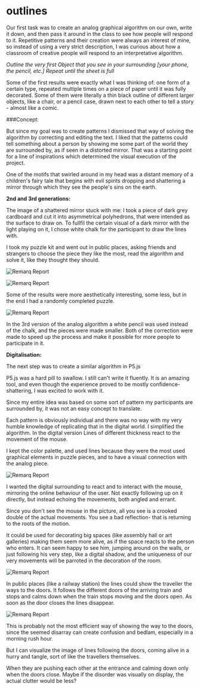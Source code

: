 # outlines


Our first task was to create an analog graphical algorithm on our own, write it down, and then pass it around in the class to see how people will respond to it. Repetitive patterns and their creation were always an interest of mine, so instead of using a very strict description, I was curious about how a classroom of creative people will respond to an interpretative algorithm.

*Outline the very first Object that you see in your surrounding [your phone, the pencil, etc.] Repeat until the sheet is full*


Some of the first results were exactly what I was thinking of: one form of a certain type, repeated multiple times on a piece of paper until it was fully decorated. Some of them were literally a thin black outline of different larger objects, like a chair, or a pencil case, drawn next to each other to tell a story - almost like a comic.







###Concept:

But since my goal was to create patterns I dismissed that way of solving the algorithm by correcting and editing the text. I liked that the patterns could tell something about a person by showing me some part of the world they are surrounded by, as if seen in a distorted mirror. That was a starting point for a line of inspirations which determined the visual execution of the project.

One of the motifs that swirled around in my head was a distant memory of a children's fairy tale that begins with evil spirits dropping and shattering a mirror through which they see the people's sins on the earth.

**2nd and 3rd generations:**

The image of a shattered mirror stuck with me: I took a piece of dark grey cardboard and cut it into asymmetrical polyhedrons, that were intended as the surface to draw on. To fullfil the certain visual of a dark mirror with the light playing on it, I chose white chalk for the participant to draw the lines with.

I took my puzzle kit and went out in public places, asking friends and strangers to choose the piece they like the most, read the algorithm and solve it, like they thought they should.

![Remarq Report](https://github.com/Ninotschka/outlines/blob/master/text2.png)


![Remarq Report](https://github.com/Ninotschka/outlines/blob/master/puzzle-gen2.1.png)

Some of the results were more aesthetically interesting, some less, but in the end I had a randomly completed puzzle.


![Remarq Report](https://github.com/Ninotschka/outlines/blob/master/full%20puzzle-gen2.png)

In the 3rd version of the analog algorithm a white pencil was used instead of the chalk, and the pieces were made smaller. Both of the correction were made to speed up the process and make it possible for more people to participate in it.

**Digitalisation:**

The next step was to create a similar algorithm in P5.js

P5.js was a hard pill to swallow. I still can't write it fluently. It is an amazing tool, and even though the experience proved to be mostly confidence-shattering, I was excited to work with it.

Since my entire idea was based on some sort of pattern my participants are surrounded by, it was not an easy concept to translate.

Each pattern is obviously individual and there was no way with my very humble knowledge of replicating that in the digital world. I simplified the algorithm. In the digital version Lines of different thickness react to the movement of the mouse.

I kept the color palette, and used lines because they were the most used graphical elements in puzzle pieces, and to have a visual connection with the analog piece.

![Remarq Report](https://github.com/Ninotschka/outlines/blob/master/digital-outlines-shot.png)

I wanted the digital surrounding to react and to interact with the mouse, mirroring the online behaviour of the user. Not exactly following up on it directly, but instead echoing the movements, both angled and errant.

Since you don't see the mouse in the picture, all you see is a crooked double of the actual movements. You see a bad reflection- that is returning to the roots of the motion.

It could be used for decorating big spaces (like assembly hall or art galleries) making them seem more alive, as if the space reacts to the person who enters. It can seem happy to see him, jumping around on the walls, or just following his very step, like a digital shadow, and the uniqueness of our very movements will be parroted in the decoration of the room.

![Remarq Report](https://github.com/Ninotschka/outlines/blob/master/lines-follow-people.png)

In public places (like a railway station) the lines could show the traveller the ways to the doors. It follows the different doors of the arriving train and stops and calms down when the train stops moving and the doors open. As soon as the door closes the lines disappear.



![Remarq Report](https://github.com/Ninotschka/outlines/blob/master/lines-in-a-trainstation-.png)



This is probably not the most efficient way of showing the way to the doors, since the seemed disarray can create confusion and bedlam, especially in a morning rush hour.

But I can visualize the image of lines following the doors, coming alive in a hurry and tangle, sort of like the travellers themselves.

When they are pushing each other at the entrance and calming down only when the doors close. Maybe if the disorder was visually on display, the actual clutter would be less?

